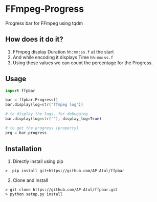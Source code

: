 # FFmpeg-Progress
Progress bar for FFmpeg using tqdm

## How does it do it?
1. FFmpeg display Duration ```hh:mm:ss.f``` at the start
2. And while encoding it displays Time ```hh:mm:ss.f```
3. Using these values we can count the percentage for the Progress.


## Usage

```python
import ffpbar

bar = ffpbar.Progress()
bar.display(log=str("ffmpeg log"))

# to display the logs, for debugging
bar.display(log=str(""), display_log=True)

# to get the progress (property)
prg = bar.progress
```

## Installation
1. Directly install using pip
```console
>  pip install git+https://github.com/AP-Atul/ffpbar
```

2. Clone and install
```console
> git clone https://github.com/AP-Atul/ffpbar.git
> python setup.py install
```
